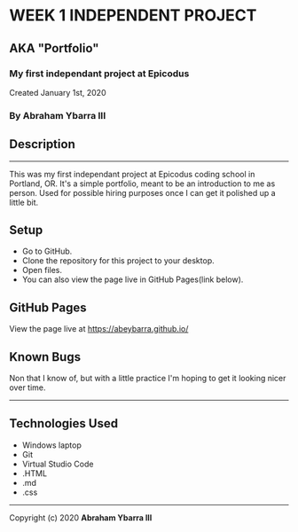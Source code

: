 # WEEK 1 INDEPENDENT PROJECT

## AKA "Portfolio"

### My first independant project at Epicodus
Created January 1st, 2020
### By Abraham Ybarra III

## Description

---

This was my first independant project at Epicodus coding school in Portland, OR. It's a simple portfolio, meant to be an introduction to me as person. Used for possible hiring purposes once I can get it polished up a little bit.

## Setup
* Go to GitHub.
* Clone the repository for this project to your desktop.
* Open files.
* You can also view the page live in GitHub Pages(link below).

## GitHub Pages

View the page live at https://abeybarra.github.io/

## Known Bugs

Non that I know of, but with a little practice I'm hoping to get it looking nicer over time.

---

## Technologies Used

* Windows laptop
* Git
* Virtual Studio Code
* .HTML
* .md
* .css
---
Copyright (c) 2020 **Abraham Ybarra III**